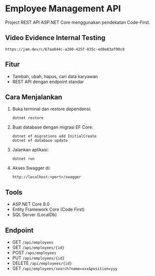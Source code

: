 # Employee Management API

Project REST API ASP.NET Core menggunakan pendekatan Code-First.

## Video Evidence Internal Testing
  ```
https://jam.dev/c/67aa044c-a280-425f-835c-ed9e83af90c8
```

## Fitur
- Tambah, ubah, hapus, cari data karyawan
- REST API dengan endpoint standar

## Cara Menjalankan

1. Buka terminal dan restore dependensi:
   ```
   dotnet restore
   ```

2. Buat database dengan migrasi EF Core:
   ```
   dotnet ef migrations add InitialCreate
   dotnet ef database update
   ```

3. Jalankan aplikasi:
   ```
   dotnet run
   ```

4. Akses Swagger di:
   ```
   http://localhost:<port>/swagger
   ```

## Tools
- ASP.NET Core 8.0
- Entity Framework Core (Code First)
- SQL Server (LocalDb)

## Endpoint
- GET `/api/employees`
- GET `/api/employees/{id}`
- POST `/api/employees`
- PUT `/api/employees/{id}`
- DELETE `/api/employees/{id}`
- GET `/api/employees/search?name=xxx&position=yyy`

